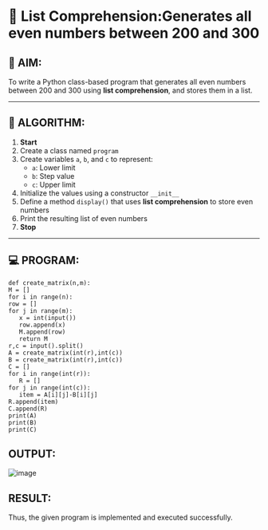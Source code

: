 # 🧾 List Comprehension:Generates all even numbers between 200 and 300
## 🎯 AIM:
To write a Python class-based program that generates all even numbers between 200 and 300 using **list comprehension**, and stores them in a list.

---

## 🧠 ALGORITHM:

1. **Start**
2. Create a class named `program`
3. Create variables `a`, `b`, and `c` to represent:
   - `a`: Lower limit
   - `b`: Step value
   - `c`: Upper limit
4. Initialize the values using a constructor `__init__`
5. Define a method `display()` that uses **list comprehension** to store even numbers
6. Print the resulting list of even numbers
7. **Stop**

---

## 💻 PROGRAM:
```
def create_matrix(n,m): 
M = []
for i in range(n): 
row = []
for j in range(m): 
   x = int(input()) 
   row.append(x)
   M.append(row) 
   return M
r,c = input().split()
A = create_matrix(int(r),int(c))
B = create_matrix(int(r),int(c))
C = []
for i in range(int(r)): 
   R = []
for j in range(int(c)): 
   item = A[i][j]-B[i][j] 
R.append(item)
C.append(R) 
print(A) 
print(B) 
print(C)

```
## OUTPUT:
![image](https://github.com/user-attachments/assets/ef8272fe-4ad3-42fa-b78a-2ce5d43ce9d2)

## RESULT:
Thus, the given program is implemented and executed successfully.
